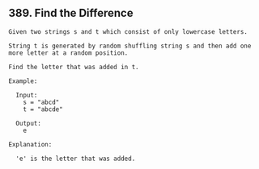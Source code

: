 ## 389\. Find the Difference

    Given two strings s and t which consist of only lowercase letters.
    
    String t is generated by random shuffling string s and then add one more letter at a random position.
    
    Find the letter that was added in t.
    
    Example:
    
      Input:
        s = "abcd"
        t = "abcde"
    
      Output:
        e
    
    Explanation:
    
      'e' is the letter that was added.